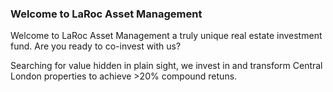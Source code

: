 ### Welcome to LaRoc Asset Management

Welcome to LaRoc Asset Management a truly unique real estate investment fund. 
Are you ready to co-invest with us?

Searching for value hidden in plain sight, we invest in and transform Central London properties to achieve >20% compound retuns. 
